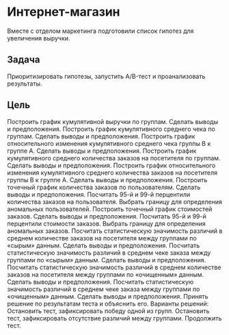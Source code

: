 # Интернет-магазин
Вместе с отделом маркетинга подготовили список гипотез для увеличения выручки.

## Задача
Приоритизировать гипотезы, запустить A/B-тест и проанализовать результаты.

## Цель
Построить график кумулятивной выручки по группам. Сделать выводы и предположения.
Построить график кумулятивного среднего чека по группам. Сделать выводы и предположения.
Построить график относительного изменения кумулятивного среднего чека группы B к группе A. Сделать выводы и предположения.
Построить график кумулятивного среднего количества заказов на посетителя по группам. Сделать выводы и предположения.
Построить график относительного изменения кумулятивного среднего количества заказов на посетителя группы B к группе A. Сделать выводы и предположения.
Построить точечный график количества заказов по пользователям. Сделать выводы и предположения.
Посчитать 95-й и 99-й перцентили количества заказов на пользователя. Выбрать границу для определения аномальных пользователей.
Построить точечный график стоимостей заказов. Сделать выводы и предположения.
Посчитать 95-й и 99-й перцентили стоимости заказов. Выбрать границу для определения аномальных заказов.
Посчитать статистическую значимость различий в среднем количестве заказов на посетителя между группами по «сырым» данным. Сделать выводы и предположения.
Посчитать статистическую значимость различий в среднем чеке заказа между группами по «сырым» данным. Сделать выводы и предположения.
Посчитать статистическую значимость различий в среднем количестве заказов на посетителя между группами по «очищенным» данным. Сделать выводы и предположения.
Посчитать статистическую значимость различий в среднем чеке заказа между группами по «очищенным» данным. Сделать выводы и предположения.
Принять решение по результатам теста и объяснить его. Варианты решений:
Остановить тест, зафиксировать победу одной из групп.
Остановить тест, зафиксировать отсутствие различий между группами.
Продолжить тест.
